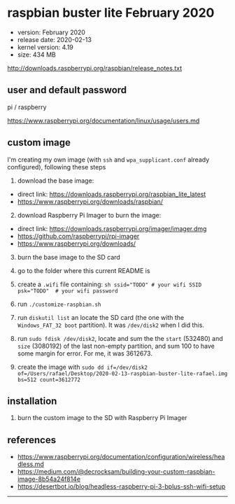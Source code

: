 # raspbian buster lite February 2020

- version: February 2020
- release date: 2020-02-13
- kernel version: 4.19
- size: 434 MB

http://downloads.raspberrypi.org/raspbian/release_notes.txt

## user and default password

pi / raspberry

https://www.raspberrypi.org/documentation/linux/usage/users.md

## custom image

I'm creating my own image (with `ssh` and `wpa_supplicant.conf` already configured), following these steps

1. download the base image:

  - direct link: https://downloads.raspberrypi.org/raspbian_lite_latest
  - https://www.raspberrypi.org/downloads/raspbian/

2. download Raspberry Pi Imager to burn the image:

  - direct link: https://downloads.raspberrypi.org/imager/imager.dmg
  - https://github.com/raspberrypi/rpi-imager
  - https://www.raspberrypi.org/downloads/

3. burn the base image to the SD card

4. go to the folder where this current README is

  1. create a `.wifi` file containing:
    ```sh
    ssid="TODO" # your wifi SSID
    psk="TODO"  # your wifi password
    ```

  2. run `./customize-raspbian.sh`

5. run `diskutil list` an locate the SD card (the one with the `Windows_FAT_32 boot` partition). It was `/dev/disk2` when I did this.

6. run `sudo fdisk /dev/disk2`, locate and sum the the `start` (532480) and `size` (3080192) of the last non-empty partition, and sum 100 to have some margin for error. For me, it was 3612673.

7. create the image with `sudo dd if=/dev/disk2 of=/Users/rafael/Desktop/2020-02-13-raspbian-buster-lite-rafael.img bs=512 count=3612772`

## installation

1. burn the custom image to the SD with Raspberry Pi Imager

## references

- https://www.raspberrypi.org/documentation/configuration/wireless/headless.md
- https://medium.com/@decrocksam/building-your-custom-raspbian-image-8b54a24f814e
- https://desertbot.io/blog/headless-raspberry-pi-3-bplus-ssh-wifi-setup

---
